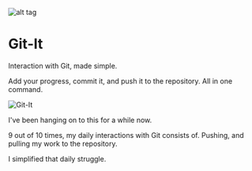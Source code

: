 ![alt tag](http://www.mikejakobsen.com/mike.png)

# Git-It

Interaction with Git, made simple.

Add your progress, commit it, and push it to the repository. All in one command.

![Git-It](http://mikejakobsen.com/se/git-it.gif)

I've been hanging on to this for a while now.

9 out of 10 times, my daily interactions with Git consists of. Pushing, and pulling my work to the repository.

I simplified that daily struggle.



